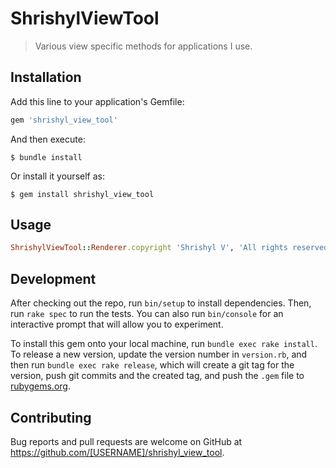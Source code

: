 # ShrishylViewTool

> Various view specific methods for applications I use.

## Installation

Add this line to your application's Gemfile:

```ruby
gem 'shrishyl_view_tool'
```

And then execute:

    $ bundle install

Or install it yourself as:

    $ gem install shrishyl_view_tool

## Usage

```ruby
ShrishylViewTool::Renderer.copyright 'Shrishyl V', 'All rights reserved'
```

## Development

After checking out the repo, run `bin/setup` to install dependencies. Then, run `rake spec` to run the tests. You can also run `bin/console` for an interactive prompt that will allow you to experiment.

To install this gem onto your local machine, run `bundle exec rake install`. To release a new version, update the version number in `version.rb`, and then run `bundle exec rake release`, which will create a git tag for the version, push git commits and the created tag, and push the `.gem` file to [rubygems.org](https://rubygems.org).

## Contributing

Bug reports and pull requests are welcome on GitHub at https://github.com/[USERNAME]/shrishyl_view_tool.
